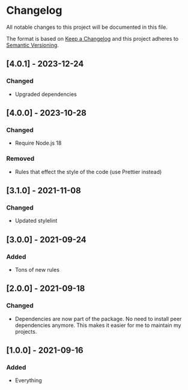 # Changelog

All notable changes to this project will be documented in this file.

The format is based on [Keep a Changelog](http://keepachangelog.com/en/1.0.0/) and this project adheres to [Semantic Versioning](http://semver.org/spec/v2.0.0.html).

## [4.0.1] - 2023-12-24

### Changed

- Upgraded dependencies

## [4.0.0] - 2023-10-28

### Changed

- Require Node.js 18

### Removed

- Rules that effect the style of the code (use Prettier instead)

## [3.1.0] - 2021-11-08

### Changed

- Updated stylelint

## [3.0.0] - 2021-09-24

### Added

- Tons of new rules

## [2.0.0] - 2021-09-18

### Changed

- Dependencies are now part of the package. No need to install peer dependencies anymore. This makes it easier for me to maintain my projects.

## [1.0.0] - 2021-09-16

### Added

- Everything
